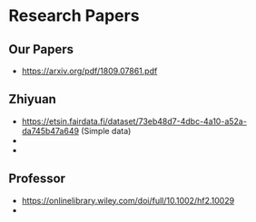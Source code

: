 # Research Papers

## Our Papers

- https://arxiv.org/pdf/1809.07861.pdf

## Zhiyuan

- https://etsin.fairdata.fi/dataset/73eb48d7-4dbc-4a10-a52a-da745b47a649 (Simple data)
- 
- 

## Professor

- https://onlinelibrary.wiley.com/doi/full/10.1002/hf2.10029
- 
